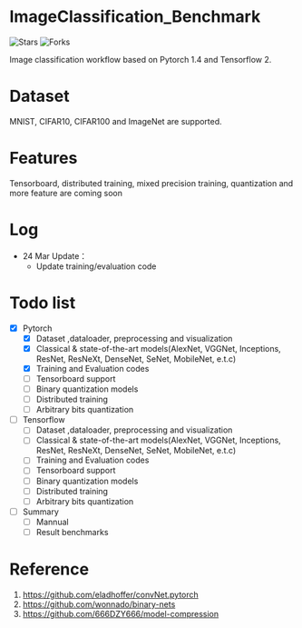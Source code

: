 # ImageClassification_Benchmark
![Stars](https://img.shields.io/github/stars/AlvinIsonomia/ImageClassification_Benchmark)
![Forks](https://img.shields.io/github/forks/AlvinIsonomia/ImageClassification_Benchmark)

Image classification workflow based on Pytorch 1.4 and Tensorflow 2.

# Dataset
MNIST, CIFAR10, CIFAR100 and ImageNet are supported.

# Features
Tensorboard, distributed training, mixed precision training, quantization and more feature are coming soon

# Log
- 24 Mar Update：
    - Update training/evaluation code

    
# Todo list
- [x] Pytorch
    - [x] Dataset ,dataloader, preprocessing and visualization
    - [x] Classical & state-of-the-art models(AlexNet, VGGNet, Inceptions, ResNet, ResNeXt, DenseNet, SeNet, MobileNet, e.t.c)
    - [x] Training and Evaluation codes
    - [ ] Tensorboard support
    - [ ] Binary quantization models
    - [ ] Distributed training
    - [ ] Arbitrary bits quantization
- [ ] Tensorflow
    - [ ] Dataset ,dataloader, preprocessing and visualization
    - [ ] Classical & state-of-the-art models(AlexNet, VGGNet, Inceptions, ResNet, ResNeXt, DenseNet, SeNet, MobileNet, e.t.c)
    - [ ] Training and Evaluation codes
    - [ ] Tensorboard support
    - [ ] Binary quantization models
    - [ ] Distributed training
    - [ ] Arbitrary bits quantization
- [ ] Summary
    - [ ] Mannual
    - [ ] Result benchmarks

# Reference
1. https://github.com/eladhoffer/convNet.pytorch
2. https://github.com/wonnado/binary-nets
3. https://github.com/666DZY666/model-compression  